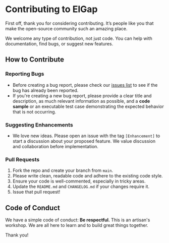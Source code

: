 # Contributing to ElGap

First off, thank you for considering contributing. It’s people like you that make the open-source community such an amazing place.

We welcome any type of contribution, not just code. You can help with documentation, find bugs, or suggest new features.

## How to Contribute

### Reporting Bugs
-   Before creating a bug report, please check our [issues list](https://github.com/elgap/YOUR_REPO/issues) to see if the bug has already been reported.
-   If you're creating a new bug report, please provide a clear title and description, as much relevant information as possible, and a **code sample** or an executable test case demonstrating the expected behavior that is not occurring.

### Suggesting Enhancements
-   We love new ideas. Please open an issue with the tag `[Enhancement]` to start a discussion about your proposed feature. We value discussion and collaboration before implementation.

### Pull Requests
1.  Fork the repo and create your branch from `main`.
2.  Please write clean, readable code and adhere to the existing code style.
3.  Ensure your code is well-commented, especially in tricky areas.
4.  Update the `README.md` and `CHANGELOG.md` if your changes require it.
5.  Issue that pull request!

## Code of Conduct
We have a simple code of conduct: **Be respectful.** This is an artisan's workshop. We are all here to learn and to build great things together.

Thank you!